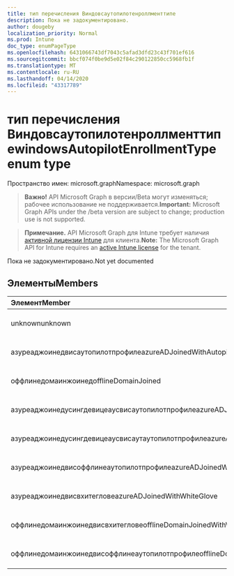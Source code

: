 ```yaml
---
title: тип перечисления Виндовсаутопилотенроллменттипе
description: Пока не задокументировано.
author: dougeby
localization_priority: Normal
ms.prod: Intune
doc_type: enumPageType
ms.openlocfilehash: 6431066743df7043c5afad3dfd23c43f701ef616
ms.sourcegitcommit: bbcf074f0be9d5e02f84c290122850cc5968fb1f
ms.translationtype: MT
ms.contentlocale: ru-RU
ms.lasthandoff: 04/14/2020
ms.locfileid: "43317789"
---
```

# <a name="windowsautopilotenrollmenttype-enum-type"></a><span data-ttu-id="b69bc-103">тип перечисления Виндовсаутопилотенроллменттипе</span><span class="sxs-lookup"><span data-stu-id="b69bc-103">windowsAutopilotEnrollmentType enum type</span></span>

<span data-ttu-id="b69bc-104">Пространство имен: microsoft.graph</span><span class="sxs-lookup"><span data-stu-id="b69bc-104">Namespace: microsoft.graph</span></span>

> <span data-ttu-id="b69bc-105">**Важно!** API Microsoft Graph в версии/Beta могут изменяться; рабочее использование не поддерживается.</span><span class="sxs-lookup"><span data-stu-id="b69bc-105">**Important:** Microsoft Graph APIs under the /beta version are subject to change; production use is not supported.</span></span>

> <span data-ttu-id="b69bc-106">**Примечание.** API Microsoft Graph для Intune требует наличия [активной лицензии Intune](https://go.microsoft.com/fwlink/?linkid=839381) для клиента.</span><span class="sxs-lookup"><span data-stu-id="b69bc-106">**Note:** The Microsoft Graph API for Intune requires an [active Intune license](https://go.microsoft.com/fwlink/?linkid=839381) for the tenant.</span></span>

<span data-ttu-id="b69bc-107">Пока не задокументировано.</span><span class="sxs-lookup"><span data-stu-id="b69bc-107">Not yet documented</span></span>

## <a name="members"></a><span data-ttu-id="b69bc-108">Элементы</span><span class="sxs-lookup"><span data-stu-id="b69bc-108">Members</span></span>
|<span data-ttu-id="b69bc-109">Элемент</span><span class="sxs-lookup"><span data-stu-id="b69bc-109">Member</span></span>|<span data-ttu-id="b69bc-110">Значение</span><span class="sxs-lookup"><span data-stu-id="b69bc-110">Value</span></span>|<span data-ttu-id="b69bc-111">Описание</span><span class="sxs-lookup"><span data-stu-id="b69bc-111">Description</span></span>|
|:---|:---|:---|
|<span data-ttu-id="b69bc-112">unknown</span><span class="sxs-lookup"><span data-stu-id="b69bc-112">unknown</span></span>|<span data-ttu-id="b69bc-113">нуль</span><span class="sxs-lookup"><span data-stu-id="b69bc-113">0</span></span>|<span data-ttu-id="b69bc-114">Пока не задокументировано.</span><span class="sxs-lookup"><span data-stu-id="b69bc-114">Not yet documented</span></span>|
|<span data-ttu-id="b69bc-115">азуреаджоинедвисаутопилотпрофиле</span><span class="sxs-lookup"><span data-stu-id="b69bc-115">azureADJoinedWithAutopilotProfile</span></span>|<span data-ttu-id="b69bc-116">1,1</span><span class="sxs-lookup"><span data-stu-id="b69bc-116">1</span></span>|<span data-ttu-id="b69bc-117">Пока не задокументировано.</span><span class="sxs-lookup"><span data-stu-id="b69bc-117">Not yet documented</span></span>|
|<span data-ttu-id="b69bc-118">оффлинедомаинжоинед</span><span class="sxs-lookup"><span data-stu-id="b69bc-118">offlineDomainJoined</span></span>|<span data-ttu-id="b69bc-119">2</span><span class="sxs-lookup"><span data-stu-id="b69bc-119">2</span></span>|<span data-ttu-id="b69bc-120">Пока не задокументировано.</span><span class="sxs-lookup"><span data-stu-id="b69bc-120">Not yet documented</span></span>|
|<span data-ttu-id="b69bc-121">азуреаджоинедусингдевицеаусвисаутопилотпрофиле</span><span class="sxs-lookup"><span data-stu-id="b69bc-121">azureADJoinedUsingDeviceAuthWithAutopilotProfile</span></span>|<span data-ttu-id="b69bc-122">4</span><span class="sxs-lookup"><span data-stu-id="b69bc-122">3</span></span>|<span data-ttu-id="b69bc-123">Пока не задокументировано.</span><span class="sxs-lookup"><span data-stu-id="b69bc-123">Not yet documented</span></span>|
|<span data-ttu-id="b69bc-124">азуреаджоинедусингдевицеаусвисаутаутопилотпрофиле</span><span class="sxs-lookup"><span data-stu-id="b69bc-124">azureADJoinedUsingDeviceAuthWithoutAutopilotProfile</span></span>|<span data-ttu-id="b69bc-125">4 </span><span class="sxs-lookup"><span data-stu-id="b69bc-125">4</span></span>|<span data-ttu-id="b69bc-126">Пока не задокументировано.</span><span class="sxs-lookup"><span data-stu-id="b69bc-126">Not yet documented</span></span>|
|<span data-ttu-id="b69bc-127">азуреаджоинедвисоффлинеаутопилотпрофиле</span><span class="sxs-lookup"><span data-stu-id="b69bc-127">azureADJoinedWithOfflineAutopilotProfile</span></span>|<span data-ttu-id="b69bc-128">5 </span><span class="sxs-lookup"><span data-stu-id="b69bc-128">5</span></span>|<span data-ttu-id="b69bc-129">Пока не задокументировано.</span><span class="sxs-lookup"><span data-stu-id="b69bc-129">Not yet documented</span></span>|
|<span data-ttu-id="b69bc-130">азуреаджоинедвисвхитеглове</span><span class="sxs-lookup"><span data-stu-id="b69bc-130">azureADJoinedWithWhiteGlove</span></span>|<span data-ttu-id="b69bc-131">6 </span><span class="sxs-lookup"><span data-stu-id="b69bc-131">6</span></span>|<span data-ttu-id="b69bc-132">Пока не задокументировано.</span><span class="sxs-lookup"><span data-stu-id="b69bc-132">Not yet documented</span></span>|
|<span data-ttu-id="b69bc-133">оффлинедомаинжоинедвисвхитеглове</span><span class="sxs-lookup"><span data-stu-id="b69bc-133">offlineDomainJoinedWithWhiteGlove</span></span>|<span data-ttu-id="b69bc-134">7 </span><span class="sxs-lookup"><span data-stu-id="b69bc-134">7</span></span>|<span data-ttu-id="b69bc-135">Пока не задокументировано.</span><span class="sxs-lookup"><span data-stu-id="b69bc-135">Not yet documented</span></span>|
|<span data-ttu-id="b69bc-136">оффлинедомаинжоинедвисоффлинеаутопилотпрофиле</span><span class="sxs-lookup"><span data-stu-id="b69bc-136">offlineDomainJoinedWithOfflineAutopilotProfile</span></span>|<span data-ttu-id="b69bc-137">8 </span><span class="sxs-lookup"><span data-stu-id="b69bc-137">8</span></span>|<span data-ttu-id="b69bc-138">Пока не задокументировано.</span><span class="sxs-lookup"><span data-stu-id="b69bc-138">Not yet documented</span></span>|



